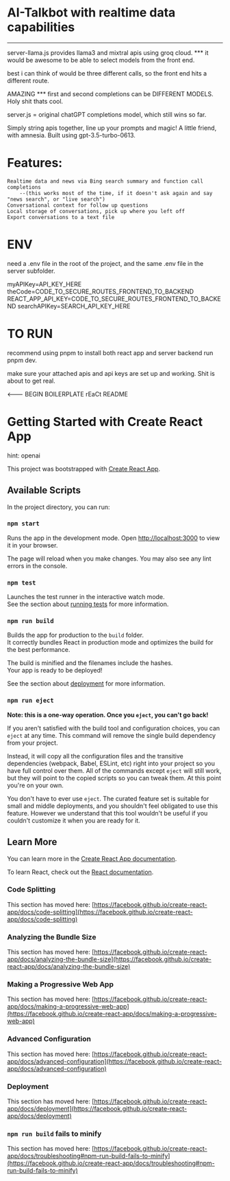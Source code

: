 # AI-Talkbot with realtime data capabilities

****************** 

server-llama.js provides llama3 and mixtral apis using groq cloud.
*** it would be awesome to be able to select models from the front end.

best i can think of would be three different calls, so the front end hits a different route.

AMAZING *** first and second completions can be DIFFERENT MODELS. Holy shit thats cool.

server.js = original chatGPT completions model, which still wins so far.

Simply string apis together, line up your prompts and magic! A little friend, with amnesia.
Built using gpt-3.5-turbo-0613.

# Features: 

    Realtime data and news via Bing search summary and function call completions 
        --(this works most of the time, if it doesn't ask again and say "news search", or "live search")
    Conversational context for follow up questions
    Local storage of conversations, pick up where you left off
    Export conversations to a text file


# ENV
need a .env file in the root of the project, and the same .env file in the server subfolder.

myAPIKey=API_KEY_HERE
theCode=CODE_TO_SECURE_ROUTES_FRONTEND_TO_BACKEND
REACT_APP_API_KEY=CODE_TO_SECURE_ROUTES_FRONTEND_TO_BACKEND
searchAPIKey=SEARCH_API_KEY_HERE

# TO RUN

recommend using pnpm to install both react app and server backend
run pnpm dev.

 make sure your attached apis and api keys are set up and working. Shit is about to get real. 


 <--- BEGIN BOILERPLATE rEaCt README

# Getting Started with Create React App

hint: openai

This project was bootstrapped with [Create React App](https://github.com/facebook/create-react-app).

## Available Scripts

In the project directory, you can run:

### `npm start`

Runs the app in the development mode.
Open [http://localhost:3000](http://localhost:3000) to view it in your browser.

The page will reload when you make changes.
You may also see any lint errors in the console.

### `npm test`

Launches the test runner in the interactive watch mode.\
See the section about [running tests](https://facebook.github.io/create-react-app/docs/running-tests) for more information.

### `npm run build`

Builds the app for production to the `build` folder.\
It correctly bundles React in production mode and optimizes the build for the best performance.

The build is minified and the filenames include the hashes.\
Your app is ready to be deployed!

See the section about [deployment](https://facebook.github.io/create-react-app/docs/deployment) for more information.

### `npm run eject`

**Note: this is a one-way operation. Once you `eject`, you can't go back!**

If you aren't satisfied with the build tool and configuration choices, you can `eject` at any time. This command will remove the single build dependency from your project.

Instead, it will copy all the configuration files and the transitive dependencies (webpack, Babel, ESLint, etc) right into your project so you have full control over them. All of the commands except `eject` will still work, but they will point to the copied scripts so you can tweak them. At this point you're on your own.

You don't have to ever use `eject`. The curated feature set is suitable for small and middle deployments, and you shouldn't feel obligated to use this feature. However we understand that this tool wouldn't be useful if you couldn't customize it when you are ready for it.

## Learn More

You can learn more in the [Create React App documentation](https://facebook.github.io/create-react-app/docs/getting-started).

To learn React, check out the [React documentation](https://reactjs.org/).

### Code Splitting

This section has moved here: [https://facebook.github.io/create-react-app/docs/code-splitting](https://facebook.github.io/create-react-app/docs/code-splitting)

### Analyzing the Bundle Size

This section has moved here: [https://facebook.github.io/create-react-app/docs/analyzing-the-bundle-size](https://facebook.github.io/create-react-app/docs/analyzing-the-bundle-size)

### Making a Progressive Web App

This section has moved here: [https://facebook.github.io/create-react-app/docs/making-a-progressive-web-app](https://facebook.github.io/create-react-app/docs/making-a-progressive-web-app)

### Advanced Configuration

This section has moved here: [https://facebook.github.io/create-react-app/docs/advanced-configuration](https://facebook.github.io/create-react-app/docs/advanced-configuration)

### Deployment

This section has moved here: [https://facebook.github.io/create-react-app/docs/deployment](https://facebook.github.io/create-react-app/docs/deployment)

### `npm run build` fails to minify

This section has moved here: [https://facebook.github.io/create-react-app/docs/troubleshooting#npm-run-build-fails-to-minify](https://facebook.github.io/create-react-app/docs/troubleshooting#npm-run-build-fails-to-minify)
